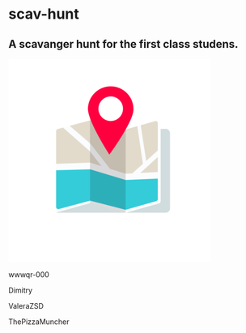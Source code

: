 # scav-hunt
<h2>A scavanger hunt for the first class studens.</h2>
<img src="assets/img/1234.png">
<p>wwwqr-000</p>
<p>Dimitry</p>
<p>ValeraZSD</p>
<p>ThePizzaMuncher</p>

